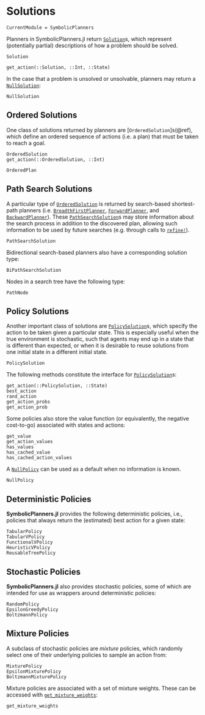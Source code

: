 # Solutions

```@meta
CurrentModule = SymbolicPlanners
```

Planners in SymbolicPlanners.jl return [`Solution`](@ref)s, which represent
(potentially partial) descriptions of how a problem should be solved.

```@docs
Solution
```

```@docs
get_action(::Solution, ::Int, ::State)
```

In the case that a problem is unsolved or unsolvable, planners may return a
[`NullSolution`](@ref):

```@docs
NullSolution
```

## Ordered Solutions

One class of solutions returned by planners are [`OrderedSolution`]s(@ref),
which define an ordered sequence of actions (i.e. a plan) that must be taken
to reach a goal.

```@docs
OrderedSolution
get_action(::OrderedSolution, ::Int)
```

```@docs
OrderedPlan
```

## Path Search Solutions

A particular type of [`OrderedSolution`](@ref) is returned by search-based
shortest-path planners (i.e. [`BreadthFirstPlanner`](@ref),
[`ForwardPlanner`](@ref), and [`BackwardPlanner`](@ref)). These
[`PathSearchSolution`](@ref)s may store information about the search process in
addition to the discovered plan, allowing such information to be used by future
searches (e.g. through calls to [`refine!`](@ref)).

```@docs
PathSearchSolution
```

Bidirectional search-based planners also have a corresponding solution type:

```@docs
BiPathSearchSolution
```

Nodes in a search tree have the following type:

```@docs
PathNode
```

## Policy Solutions

Another important class of solutions are [`PolicySolution`](@ref)s, which 
specify the action to be taken given a particular state. This is especially
useful when the true environment is stochastic, such that agents may end up
in a state that is different than expected, or when it is desirable to reuse
solutions from one initial state in a different initial state.

```@docs
PolicySolution
```

The following methods constitute the interface for [`PolicySolution`](@ref)s:

```@docs
get_action(::PolicySolution, ::State)
best_action
rand_action
get_action_probs
get_action_prob
```

Some policies also store the value function (or equivalently, the negative 
cost-to-go) associated with states and actions:

```@docs
get_value
get_action_values
has_values
has_cached_value
has_cached_action_values
```

A [`NullPolicy`](@ref) can be used as a default when no information is known.

```@docs
NullPolicy
```

## Deterministic Policies

**SymbolicPlanners.jl** provides the following deterministic policies, i.e., 
policies that always return the (estimated) best action for a given state:

```@docs
TabularPolicy
TabularVPolicy
FunctionalVPolicy
HeuristicVPolicy
ReusableTreePolicy
```

## Stochastic Policies

**SymbolicPlanners.jl** also provides stochastic policies, some of which are 
intended for use as wrappers around deterministic policies:

```@docs
RandomPolicy
EpsilonGreedyPolicy
BoltzmannPolicy
```

## Mixture Policies

A subclass of stochastic policies are *mixture* policies, which randomly select
one of their underlying policies to sample an action from:

```@docs
MixturePolicy
EpsilonMixturePolicy
BoltzmannMixturePolicy
```

Mixture policies are associated with a set of mixture weights. These can be
accessed with [`get_mixture_weights`](@ref):

```@docs
get_mixture_weights
```
